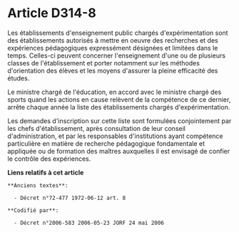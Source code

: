 # Article D314-8

Les établissements d'enseignement public chargés d'expérimentation sont des établissements autorisés à mettre en oeuvre des
recherches et des expériences pédagogiques expressément désignées et limitées dans le temps. Celles-ci peuvent concerner
l'enseignement d'une ou de plusieurs classes de l'établissement et porter notamment sur les méthodes d'orientation des élèves
et les moyens d'assurer la pleine efficacité des études.

Le ministre chargé de l'éducation, en accord avec le ministre chargé des sports quand les actions en cause relèvent de la
compétence de ce dernier, arrête chaque année la liste des établissements chargés d'expérimentation.

Les demandes d'inscription sur cette liste sont formulées conjointement par les chefs d'établissement, après consultation de
leur conseil d'administration, et par les responsables d'institutions ayant compétence particulière en matière de recherche
pédagogique fondamentale et appliquée ou de formation des maîtres auxquelles il est envisagé de confier le contrôle des
expériences.

**Liens relatifs à cet article**

	**Anciens textes**:

	  - Décret n°72-477 1972-06-12 art. 8

	**Codifié par**:

	  - Décret n°2006-583 2006-05-23 JORF 24 mai 2006

